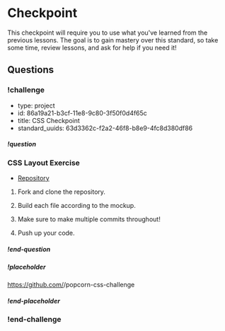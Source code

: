 # Checkpoint

This checkpoint will require you to use what you've learned from the previous lessons. The goal is to gain mastery over this standard, so take some time, review lessons, and ask for help if you need it!

## Questions

<!-- Question -->

### !challenge

* type: project
* id: 86a19a21-b3cf-11e8-9c80-3f50f0d4f65c
* title: CSS Checkpoint
* standard_uuids: 63d3362c-f2a2-46f8-b8e9-4fc8d380df86

##### !question

### CSS Layout Exercise

* [Repository](https://github.com/troyamelotte/popcorn-css-challenge)

1. Fork and clone the repository.

1. Build each file according to the mockup.

1. Make sure to make multiple commits throughout!

1. Push up your code.

##### !end-question

##### !placeholder

https://github.com/<username>/popcorn-css-challenge

##### !end-placeholder

### !end-challenge
